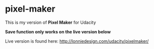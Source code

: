# pixel-maker

This is my version of **Pixel Maker** for Udacity

**Save function only works on the live version below**

Live version is found here: http://lonniedesign.com/udacity/pixelmaker/
